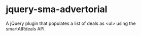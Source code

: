# jquery-sma-advertorial
A jQuery plugin that populates a list of deals as &lt;ul> using the smartAIRdeals API.
